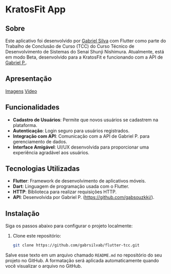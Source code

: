 # KratosFit App

## Sobre
Este aplicativo foi desenvolvido por [Gabriel Silva](https://github.com/gabrsilvab/) com Flutter como parte do Trabalho de Conclusão de Curso (TCC) do Curso Técnico de Desenvolvimento de Sistemas do Senai Shunji Nishimura. Atualmente, está em modo Beta, desenvolvido para a KratosFit e funcionando com a API de [Gabriel P.](https://github.com/gabsouzkkj/).

## Apresentação
[Imagens](https://drive.google.com/drive/folders/1hqys81BZ9TYitqrlU9ADGO8T2GJ2FY0Z?usp=sharing)
[Vídeo](https://youtu.be/Q3NJwts0YAI)

## Funcionalidades
- **Cadastro de Usuários**: Permite que novos usuários se cadastrem na plataforma.
- **Autenticação**: Login seguro para usuários registrados.
- **Integração com API**: Comunicação com a API de Gabriel P. para gerenciamento de dados.
- **Interface Amigável**: UI/UX desenvolvida para proporcionar uma experiência agradável aos usuários.

## Tecnologias Utilizadas
- **Flutter**: Framework de desenvolvimento de aplicativos móveis.
- **Dart**: Linguagem de programação usada com o Flutter.
- **HTTP**: Biblioteca para realizar requisições HTTP.
- **API**: Desenvolvida por Gabriel P. (https://github.com/gabsouzkkj/).

## Instalação
Siga os passos abaixo para configurar o projeto localmente:

1. Clone este repositório:
   ```sh
   git clone https://github.com/gabrsilvab/flutter-tcc.git

Salve esse texto em um arquivo chamado `README.md` no repositório do seu projeto no GitHub. A formatação será aplicada automaticamente quando você visualizar o arquivo no GitHub.

